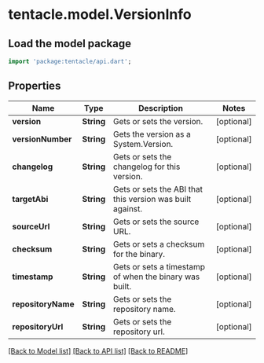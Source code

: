 # tentacle.model.VersionInfo

## Load the model package
```dart
import 'package:tentacle/api.dart';
```

## Properties
Name | Type | Description | Notes
------------ | ------------- | ------------- | -------------
**version** | **String** | Gets or sets the version. | [optional] 
**versionNumber** | **String** | Gets the version as a System.Version. | [optional] 
**changelog** | **String** | Gets or sets the changelog for this version. | [optional] 
**targetAbi** | **String** | Gets or sets the ABI that this version was built against. | [optional] 
**sourceUrl** | **String** | Gets or sets the source URL. | [optional] 
**checksum** | **String** | Gets or sets a checksum for the binary. | [optional] 
**timestamp** | **String** | Gets or sets a timestamp of when the binary was built. | [optional] 
**repositoryName** | **String** | Gets or sets the repository name. | [optional] 
**repositoryUrl** | **String** | Gets or sets the repository url. | [optional] 

[[Back to Model list]](../README.md#documentation-for-models) [[Back to API list]](../README.md#documentation-for-api-endpoints) [[Back to README]](../README.md)


